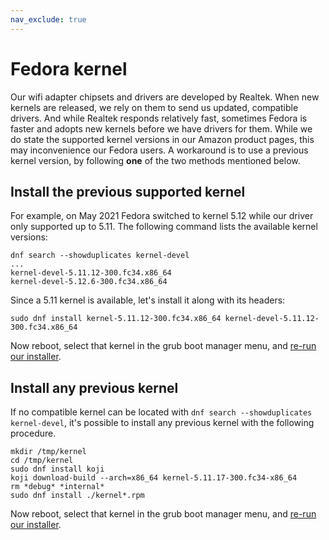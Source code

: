 ```yaml
---
nav_exclude: true
---
```


# Fedora kernel

Our wifi adapter chipsets and drivers are developed by Realtek. When new kernels are released, we rely on them to send us updated, compatible drivers. And while Realtek responds relatively fast, sometimes Fedora is faster and adopts new kernels before we have drivers for them. While we do state the supported kernel versions in our Amazon product pages, this may inconvenience our Fedora users. A workaround is to use a previous kernel version, by following **one** of the two methods mentioned below.

## Install the previous supported kernel

For example, on May 2021 Fedora switched to kernel 5.12 while our driver only supported up to 5.11. The following command lists the available kernel versions:

```shell
dnf search --showduplicates kernel-devel
...
kernel-devel-5.11.12-300.fc34.x86_64
kernel-devel-5.12.6-300.fc34.x86_64
```

Since a 5.11 kernel is available, let's install it along with its headers:

```shell
sudo dnf install kernel-5.11.12-300.fc34.x86_64 kernel-devel-5.11.12-300.fc34.x86_64
```

Now reboot, select that kernel in the grub boot manager menu, and [re-run our installer](../../).

## Install any previous kernel

If no compatible kernel can be located with `dnf search --showduplicates kernel-devel`, it's possible to install any previous kernel with the following procedure.

```shell
mkdir /tmp/kernel
cd /tmp/kernel
sudo dnf install koji
koji download-build --arch=x86_64 kernel-5.11.17-300.fc34-x86_64
rm *debug* *internal*
sudo dnf install ./kernel*.rpm
```

Now reboot, select that kernel in the grub boot manager menu, and [re-run our installer](../../).
